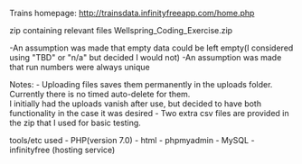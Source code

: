 Trains homepage:
    http://trainsdata.infinityfreeapp.com/home.php

zip containing relevant files
    Wellspring_Coding_Exercise.zip

-An assumption was made that empty data could be left empty(I considered using "TBD" or "n/a" but decided I would not)
-An assumption was made that run numbers were always unique 


Notes:
    - Uploading files saves them permanently in the uploads folder. Currently there is no timed auto-delete for them.  
        I initially had the uploads vanish after use, but decided to have both functionality in the case it was desired
    - Two extra csv files are provided in the zip that I used for basic testing.

tools/etc used
    - PHP(version 7.0)
    - html
    - phpmyadmin
    - MySQL
    - infinityfree (hosting service)